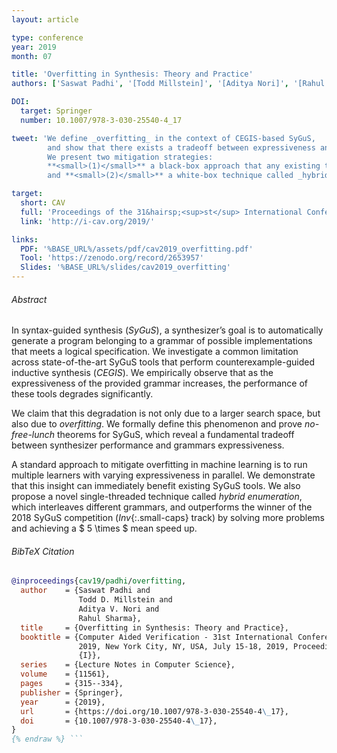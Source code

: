 ```yaml
---
layout: article

type: conference
year: 2019
month: 07

title: 'Overfitting in Synthesis: Theory and Practice'
authors: ['Saswat Padhi', '[Todd Millstein]', '[Aditya Nori]', '[Rahul Sharma]']

DOI:
  target: Springer
  number: 10.1007/978-3-030-25540-4_17

tweet: 'We define _overfitting_ in the context of CEGIS-based SyGuS,
        and show that there exists a tradeoff between expressiveness and performance.
        We present two mitigation strategies:
        **<small>(1)</small>** a black-box approach that any existing tool can use,
        and **<small>(2)</small>** a white-box technique called _hybrid enumeration_.'

target:
  short: CAV
  full: 'Proceedings of the 31&hairsp;<sup>st</sup> International Conference on Computer-Aided Verification, 2019'
  link: 'http://i-cav.org/2019/'

links:
  PDF: '%BASE_URL%/assets/pdf/cav2019_overfitting.pdf'
  Tool: 'https://zenodo.org/record/2653957'
  Slides: '%BASE_URL%/slides/cav2019_overfitting'
---
```


###### Abstract

In syntax-guided synthesis (_SyGuS_), a synthesizer’s goal is to
automatically generate a program belonging to a grammar of possible implementations
that meets a logical specification.
We investigate a common limitation across state-of-the-art SyGuS tools that perform
counterexample-guided inductive synthesis (_CEGIS_).
We empirically observe that as the expressiveness of the provided grammar increases,
the performance of these tools degrades significantly.

We claim that this degradation is not only due to a larger search space, but also due to _overfitting_.
We formally define this phenomenon and prove _no-free-lunch_ theorems for SyGuS,
which reveal a fundamental tradeoff between synthesizer performance and grammars expressiveness.

A standard approach to mitigate overfitting in machine learning
is to run multiple learners with varying expressiveness in parallel.
We demonstrate that this insight can immediately benefit existing SyGuS tools.
We also propose a novel single-threaded technique called _hybrid enumeration_,
which interleaves different grammars, and outperforms the winner of the 2018 SyGuS competition
(_Inv_{:.small-caps} track) by solving more problems and achieving a $ 5 \times $ mean speed up.

###### BibTeX Citation

```bibtex {% raw %}
@inproceedings{cav19/padhi/overfitting,
  author    = {Saswat Padhi and
               Todd D. Millstein and
               Aditya V. Nori and
               Rahul Sharma},
  title     = {Overfitting in Synthesis: Theory and Practice},
  booktitle = {Computer Aided Verification - 31st International Conference, {CAV}
               2019, New York City, NY, USA, July 15-18, 2019, Proceedings, Part
               {I}},
  series    = {Lecture Notes in Computer Science},
  volume    = {11561},
  pages     = {315--334},
  publisher = {Springer},
  year      = {2019},
  url       = {https://doi.org/10.1007/978-3-030-25540-4\_17},
  doi       = {10.1007/978-3-030-25540-4\_17},
}
{% endraw %} ```